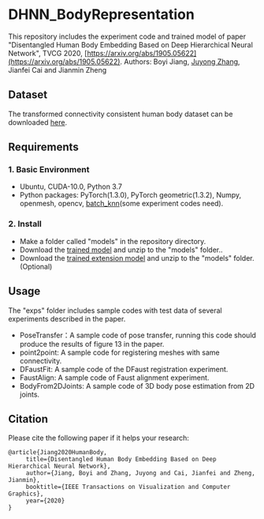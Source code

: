 # DHNN_BodyRepresentation
This repository includes the experiment code and trained model of paper "Disentangled Human Body Embedding Based on Deep Hierarchical Neural Network", TVCG 2020, [https://arxiv.org/abs/1905.05622](https://arxiv.org/abs/1905.05622).
Authors: Boyi Jiang, [Juyong Zhang](http://staff.ustc.edu.cn/~juyong/), Jianfei Cai and Jianmin Zheng
## Dataset
The transformed connectivity consistent human body dataset can be downloaded [here](https://github.com/Juyong/DHNN_BodyRepresentation).
## Requirements
### 1. Basic Environment
- Ubuntu,  CUDA-10.0, Python 3.7
- Python packages: PyTorch(1.3.0), PyTorch geometric(1.3.2), Numpy, openmesh, opencv, [batch_knn](https://github.com/jby1993/gpu_batch_knn)(some experiment codes need).
### 2. Install
- Make a folder called "models" in the repository directory.
- Download the [trained model](https://drive.google.com/open?id=1VMCK86OPVjO5wp1YpP13I8adWfQ061zG) and unzip to the "models" folder..
- Download the [trained extension model](https://drive.google.com/open?id=1FpHrKr9_2Hsno63Ox_T529bVa_tzcXh2) and unzip to the "models" folder.(Optional)
## Usage
The "exps" folder includes sample codes with test data of several experiments described in the paper.
- PoseTransfer：A sample code of pose transfer, running this code should produce the results of figure 13 in the paper.
- point2point: A sample code for registering meshes with same connectivity.
- DFaustFit: A sample code of the DFaust registration experiment.
- FaustAlign: A sample code of Faust alignment experiment.
- BodyFrom2DJoints: A sample code of 3D body pose estimation from 2D joints.
## Citation
Please cite the following paper if it helps your research: 
 ```
 @article{Jiang2020HumanBody,
      title={Disentangled Human Body Embedding Based on Deep Hierarchical Neural Network},
      author={Jiang, Boyi and Zhang, Juyong and Cai, Jianfei and Zheng, Jianmin},
      booktitle={IEEE Transactions on Visualization and Computer Graphics},
      year={2020}
}
 ```
